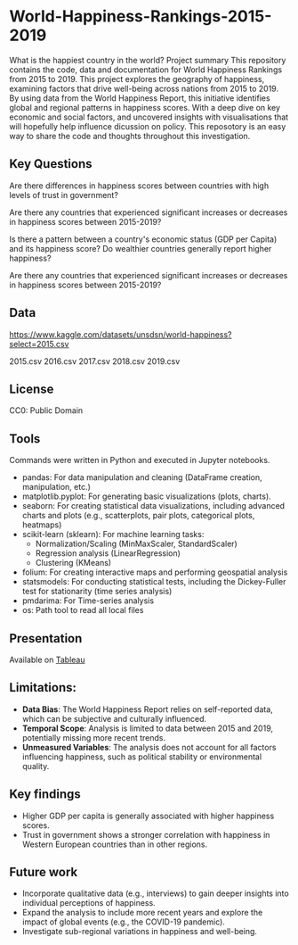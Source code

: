 # World-Happiness-Rankings-2015-2019
What is the happiest country in the world?
Project summary 
This repository contains the code, data and documentation for World Happiness Rankings from 2015 to 2019. This project explores the geography of happiness, examining factors that drive well-being across nations from 2015 to 2019. By using data from the World Happiness Report, this initiative identifies global and regional patterns in happiness scores. With a deep dive on key economic and social factors, and uncovered insights with visualisations that will hopefully help influence dicussion on policy. This reposotory is an easy way to share the code and thoughts throughout this investigation.

## Key Questions
Are there differences in happiness scores between countries with high levels of trust in government? 

Are there any countries that experienced significant increases or decreases in happiness scores between 2015-2019?

Is there a pattern between a country's economic status (GDP per Capita) and its happiness score? Do wealthier countries generally report higher happiness? 

Are there any countries that experienced significant increases or decreases in happiness scores between 2015-2019?

## Data 

https://www.kaggle.com/datasets/unsdsn/world-happiness?select=2015.csv

2015.csv
2016.csv
2017.csv
2018.csv
2019.csv

## License
CC0: Public Domain


## Tools 
Commands were written in Python and executed in Jupyter notebooks.

* pandas: For data manipulation and cleaning (DataFrame creation, manipulation, etc.)
* matplotlib.pyplot: For generating basic visualizations (plots, charts).
* seaborn: For creating statistical data visualizations, including advanced charts and plots (e.g., scatterplots, pair plots, categorical plots, heatmaps)
* scikit-learn (sklearn): For machine learning tasks:
    * Normalization/Scaling (MinMaxScaler, StandardScaler)
    * Regression analysis (LinearRegression)
    * Clustering (KMeans)
* folium: For creating interactive maps and performing geospatial analysis
* statsmodels: For conducting statistical tests, including the Dickey-Fuller test for stationarity (time series analysis)
* pmdarima: For Time-series analysis
* os: Path tool to read all local files

## Presentation

Available on [Tableau](https://public.tableau.com/app/profile/vicky.czada/viz/6_7WorldHappinessRankings2015-2019/Story1)

## Limitations:

*   **Data Bias**: The World Happiness Report relies on self-reported data, which can be subjective and culturally influenced.
*   **Temporal Scope**: Analysis is limited to data between 2015 and 2019, potentially missing more recent trends.
*   **Unmeasured Variables**: The analysis does not account for all factors influencing happiness, such as political stability or environmental quality.

## Key findings 
*   Higher GDP per capita is generally associated with higher happiness scores.
*   Trust in government shows a stronger correlation with happiness in Western European countries than in other regions.

## Future work
*   Incorporate qualitative data (e.g., interviews) to gain deeper insights into individual perceptions of happiness.
*   Expand the analysis to include more recent years and explore the impact of global events (e.g., the COVID-19 pandemic).
*   Investigate sub-regional variations in happiness and well-being.
